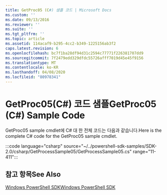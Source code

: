 ```yaml
---
title: GetProc05 (C#) 샘플 코드 | Microsoft Docs
ms.custom: ''
ms.date: 09/13/2016
ms.reviewer: ''
ms.suite: ''
ms.tgt_pltfrm: ''
ms.topic: article
ms.assetid: 114acaf9-b295-4cc2-b349-1225156ab3f2
caps.latest.revision: 6
ms.openlocfilehash: bc7f1ba28df94d31c2594c77771f226381707dd9
ms.sourcegitcommit: 7f2479edd329dfdc55726afff7019d45e45f9156
ms.translationtype: MT
ms.contentlocale: ko-KR
ms.lasthandoff: 04/08/2020
ms.locfileid: "80978341"
---
```

# <a name="getproc05-c-sample-code"></a><span data-ttu-id="f7b85-102">GetProc05(C#) 코드 샘플</span><span class="sxs-lookup"><span data-stu-id="f7b85-102">GetProc05 (C#) Sample Code</span></span>

<span data-ttu-id="f7b85-103">GetProc05 sample cmdlet에 C# 대 한 전체 코드는 다음과 같습니다.</span><span class="sxs-lookup"><span data-stu-id="f7b85-103">Here is the complete C# code for the GetProc05 sample cmdlet.</span></span>

:::code language="csharp" source="~/../powershell-sdk-samples/SDK-2.0/csharp/GetProcessSample05/GetProcessSample05.cs" range="11-411":::

## <a name="see-also"></a><span data-ttu-id="f7b85-104">참고 항목</span><span class="sxs-lookup"><span data-stu-id="f7b85-104">See Also</span></span>

[<span data-ttu-id="f7b85-105">Windows PowerShell SDK</span><span class="sxs-lookup"><span data-stu-id="f7b85-105">Windows PowerShell SDK</span></span>](../windows-powershell-reference.md)
